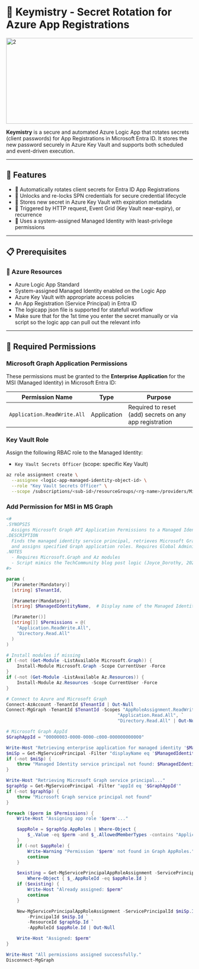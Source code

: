 # 🔐 Keymistry - Secret Rotation for Azure App Registrations 
<img width="520" height="232" alt="2" src="https://github.com/user-attachments/assets/d15e68fc-b686-4443-8ffb-e685ee08d379" />


**Keymistry** is a secure and automated Azure Logic App that rotates secrets (client passwords) for App Registrations in Microsoft Entra ID. It stores the new password securely in Azure Key Vault and supports both scheduled and event-driven execution.

---

## 🚀 Features

- 🔄 Automatically rotates client secrets for Entra ID App Registrations
- 🔐 Unlocks and re-locks SPN credentials for secure credential lifecycle
- 💾 Stores new secret in Azure Key Vault with expiration metadata
- 🔔 Triggered by HTTP request, Event Grid (Key Vault near-expiry), or recurrence
- 🔐 Uses a system-assigned Managed Identity with least-privilege permissions

---

## 📋 Prerequisites

### 🔧 Azure Resources
- Azure Logic App Standard
- System-assigned Managed Identity enabled on the Logic App
- Azure Key Vault with appropriate access policies
- An App Registration (Service Principal) in Entra ID
- The logicapp json file is supported for statefull workflow
- Make sure that for the 1st time you enter the secret manually or via script so the logic app can pull out the relevant info

---

## 🔐 Required Permissions

### Microsoft Graph Application Permissions
These permissions must be granted to the **Enterprise Application** for the MSI (Managed Identity) in Microsoft Entra ID:

| Permission Name              | Type         | Purpose                            |
|-----------------------------|--------------|------------------------------------|
| `Application.ReadWrite.All` | Application  | Required to reset (add) secrets on any app registration


### Key Vault Role
Assign the following RBAC role to the Managed Identity:

- `Key Vault Secrets Officer` (scope: specific Key Vault)

```bash
az role assignment create \
  --assignee <logic-app-managed-identity-object-id> \
  --role "Key Vault Secrets Officer" \
  --scope /subscriptions/<sub-id>/resourceGroups/<rg-name>/providers/Microsoft.KeyVault/vaults/<vault-name>
```
### Add Permission for MSI in MS Graph
``` Powershell
<#
.SYNOPSIS
  Assigns Microsoft Graph API Application Permissions to a Managed Identity (Enterprise Application).
.DESCRIPTION
  Finds the managed identity service principal, retrieves Microsoft Graph's service principal,
  and assigns specified Graph application roles. Requires Global Administrator privileges.
.NOTES
  - Requires Microsoft.Graph and Az modules
  - Script mimics the TechCommunity blog post logic (Joyce_Dorothy, 2021)
#>

param (
  [Parameter(Mandatory)]
  [string] $TenantId,

  [Parameter(Mandatory)]
  [string] $ManagedIdentityName,  # Display name of the Managed Identity logic app

  [Parameter()]
  [string[]] $Permissions = @(
    "Application.ReadWrite.All",
    "Directory.Read.All"
  )
)

# Install modules if missing
if (-not (Get-Module -ListAvailable Microsoft.Graph)) {
    Install-Module Microsoft.Graph -Scope CurrentUser -Force
}
if (-not (Get-Module -ListAvailable Az.Resources)) {
    Install-Module Az.Resources -Scope CurrentUser -Force
}

# Connect to Azure and Microsoft Graph
Connect-AzAccount -TenantId $TenantId | Out-Null
Connect-MgGraph -TenantId $TenantId -Scopes "AppRoleAssignment.ReadWrite.All", `
                                          "Application.Read.All", `
                                          "Directory.Read.All" | Out-Null

# Microsoft Graph AppId
$GraphAppId = "00000003-0000-0000-c000-000000000000"

Write-Host "Retrieving enterprise application for managed identity '$ManagedIdentityName'..."
$miSp = Get-MgServicePrincipal -Filter "displayName eq '$ManagedIdentityName'"
if (-not $miSp) {
    throw "Managed Identity service principal not found: $ManagedIdentityName"
}

Write-Host "Retrieving Microsoft Graph service principal..."
$graphSp = Get-MgServicePrincipal -Filter "appId eq '$GraphAppId'"
if (-not $graphSp) {
    throw "Microsoft Graph service principal not found"
}

foreach ($perm in $Permissions) {
    Write-Host "Assigning app role '$perm'..."

    $appRole = $graphSp.AppRoles | Where-Object {
        $_.Value -eq $perm -and $_.AllowedMemberTypes -contains "Application"
    }
    if (-not $appRole) {
        Write-Warning "Permission '$perm' not found in Graph AppRoles."
        continue
    }

    $existing = Get-MgServicePrincipalAppRoleAssignment -ServicePrincipalId $miSp.Id |
        Where-Object { $_.AppRoleId -eq $appRole.Id }
    if ($existing) {
        Write-Host "Already assigned: $perm"
        continue
    }

    New-MgServicePrincipalAppRoleAssignment -ServicePrincipalId $miSp.Id `
        -PrincipalId $miSp.Id `
        -ResourceId $graphSp.Id `
        -AppRoleId $appRole.Id | Out-Null

    Write-Host "Assigned: $perm"
}

Write-Host "All permissions assigned successfully."
Disconnect-MgGraph

```
